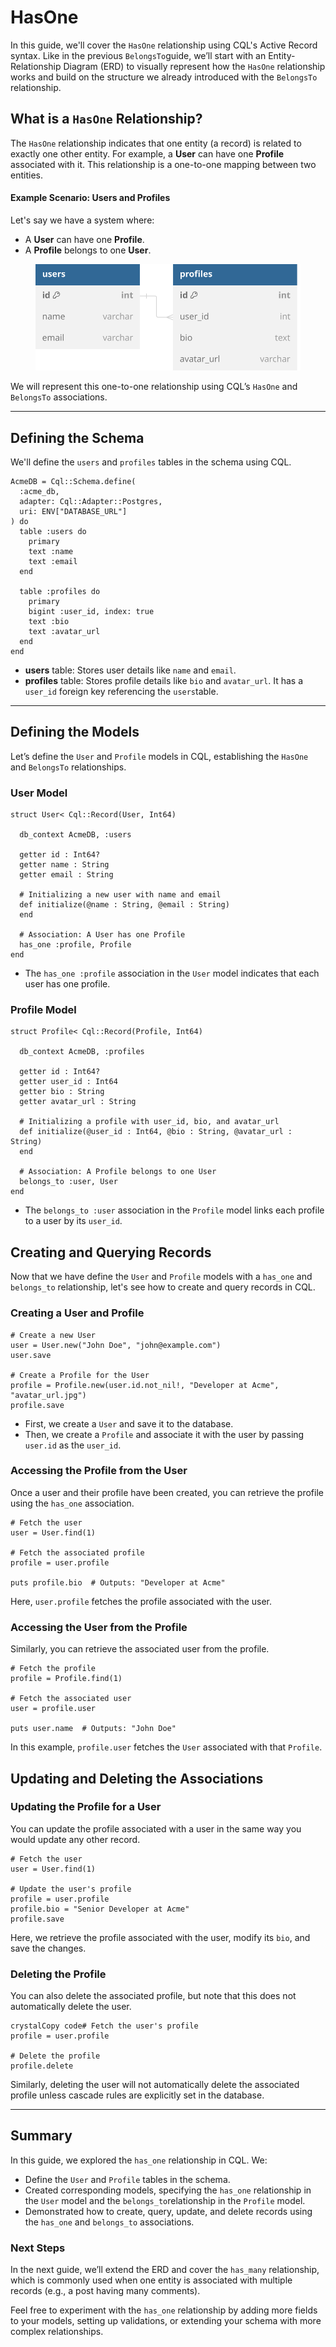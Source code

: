 # HasOne

In this guide, we'll cover the `HasOne` relationship using CQL's Active Record syntax. Like in the previous `BelongsTo`guide, we’ll start with an Entity-Relationship Diagram (ERD) to visually represent how the `HasOne` relationship works and build on the structure we already introduced with the `BelongsTo` relationship.

## **What is a `HasOne` Relationship?**

The `HasOne` relationship indicates that one entity (a record) is related to exactly one other entity. For example, a **User** can have one **Profile** associated with it. This relationship is a one-to-one mapping between two entities.

#### Example Scenario: Users and Profiles

Let's say we have a system where:

- A **User** can have one **Profile**.
- A **Profile** belongs to one **User**.

<figure><img src="../../.gitbook/assets/Untitled-4.svg" alt=""><figcaption></figcaption></figure>

We will represent this one-to-one relationship using CQL’s `HasOne` and `BelongsTo` associations.

---

## Defining the Schema

We'll define the `users` and `profiles` tables in the schema using CQL.

```crystal
AcmeDB = Cql::Schema.define(
  :acme_db,
  adapter: Cql::Adapter::Postgres,
  uri: ENV["DATABASE_URL"]
) do
  table :users do
    primary
    text :name
    text :email
  end

  table :profiles do
    primary
    bigint :user_id, index: true
    text :bio
    text :avatar_url
  end
end
```

- **users** table: Stores user details like `name` and `email`.
- **profiles** table: Stores profile details like `bio` and `avatar_url`. It has a `user_id` foreign key referencing the `users`table.

---

## Defining the Models

Let’s define the `User` and `Profile` models in CQL, establishing the `HasOne` and `BelongsTo` relationships.

### **User Model**

```crystal
struct User< Cql::Record(User, Int64)

  db_context AcmeDB, :users

  getter id : Int64?
  getter name : String
  getter email : String

  # Initializing a new user with name and email
  def initialize(@name : String, @email : String)
  end

  # Association: A User has one Profile
  has_one :profile, Profile
end
```

- The `has_one :profile` association in the `User` model indicates that each user has one profile.

### **Profile Model**

```crystal
struct Profile< Cql::Record(Profile, Int64)

  db_context AcmeDB, :profiles

  getter id : Int64?
  getter user_id : Int64
  getter bio : String
  getter avatar_url : String

  # Initializing a profile with user_id, bio, and avatar_url
  def initialize(@user_id : Int64, @bio : String, @avatar_url : String)
  end

  # Association: A Profile belongs to one User
  belongs_to :user, User
end
```

- The `belongs_to :user` association in the `Profile` model links each profile to a user by its `user_id`.

## Creating and Querying Records

Now that we have define the `User` and `Profile` models with a `has_one` and `belongs_to` relationship, let's see how to create and query records in CQL.

### **Creating a User and Profile**

```crystal
# Create a new User
user = User.new("John Doe", "john@example.com")
user.save

# Create a Profile for the User
profile = Profile.new(user.id.not_nil!, "Developer at Acme", "avatar_url.jpg")
profile.save
```

- First, we create a `User` and save it to the database.
- Then, we create a `Profile` and associate it with the user by passing `user.id` as the `user_id`.

### **Accessing the Profile from the User**

Once a user and their profile have been created, you can retrieve the profile using the `has_one` association.

```crystal
# Fetch the user
user = User.find(1)

# Fetch the associated profile
profile = user.profile

puts profile.bio  # Outputs: "Developer at Acme"
```

Here, `user.profile` fetches the profile associated with the user.

### **Accessing the User from the Profile**

Similarly, you can retrieve the associated user from the profile.

```crystal
# Fetch the profile
profile = Profile.find(1)

# Fetch the associated user
user = profile.user

puts user.name  # Outputs: "John Doe"
```

In this example, `profile.user` fetches the `User` associated with that `Profile`.

## Updating and Deleting the Associations

### **Updating the Profile for a User**

You can update the profile associated with a user in the same way you would update any other record.

```crystal
# Fetch the user
user = User.find(1)

# Update the user's profile
profile = user.profile
profile.bio = "Senior Developer at Acme"
profile.save
```

Here, we retrieve the profile associated with the user, modify its `bio`, and save the changes.

### **Deleting the Profile**

You can also delete the associated profile, but note that this does not automatically delete the user.

```crystal
crystalCopy code# Fetch the user's profile
profile = user.profile

# Delete the profile
profile.delete
```

Similarly, deleting the user will not automatically delete the associated profile unless cascade rules are explicitly set in the database.

---

## Summary

In this guide, we explored the `has_one` relationship in CQL. We:

- Define the `User` and `Profile` tables in the schema.
- Created corresponding models, specifying the `has_one` relationship in the `User` model and the `belongs_to`relationship in the `Profile` model.
- Demonstrated how to create, query, update, and delete records using the `has_one` and `belongs_to` associations.

### Next Steps

In the next guide, we’ll extend the ERD and cover the `has_many` relationship, which is commonly used when one entity is associated with multiple records (e.g., a post having many comments).

Feel free to experiment with the `has_one` relationship by adding more fields to your models, setting up validations, or extending your schema with more complex relationships.
